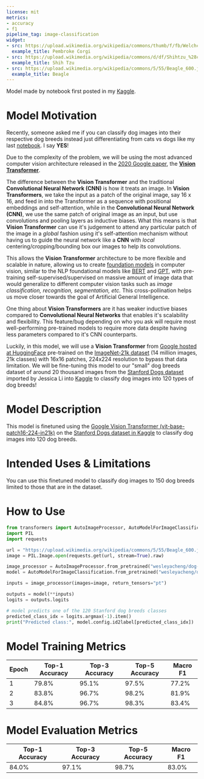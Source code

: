 ```yaml
---
license: mit
metrics:
- accuracy
- f1
pipeline_tag: image-classification
widget:
- src: https://upload.wikimedia.org/wikipedia/commons/thumb/f/fb/Welchcorgipembroke.JPG/1200px-Welchcorgipembroke.JPG
  example_title: Pembroke Corgi
- src: https://upload.wikimedia.org/wikipedia/commons/d/df/Shihtzu_%28cropped%29.jpg
  example_title: Shih Tzu
- src: https://upload.wikimedia.org/wikipedia/commons/5/55/Beagle_600.jpg
  example_title: Beagle
---
```


Model made by notebook first posted in my [Kaggle](https://www.kaggle.com/wesleyacheng/dog-breeds-multiclass-image-classification-w-vit).

# Model Motivation

Recently, someone asked me if you can classify dog images into their respective dog breeds instead just differentiating from cats vs dogs like my last [notebook](https://www.kaggle.com/code/wesleyacheng/cat-vs-dog-image-classification-with-cnns). I say **YES**!

Due to the complexity of the problem, we will be using the most advanced computer vision architecture released in the [2020 Google paper](https://arxiv.org/pdf/2010.11929v2.pdf), the [**Vision Transformer**](https://paperswithcode.com/methods/category/vision-transformer).

The difference between the **Vision Transformer** and the traditional **Convolutional Neural Network (CNN)** is how it treats an image. In **Vision Transformers**, we take the input as a patch of the original image, say 16 x 16, and feed in into the Transformer as a sequence with positional embeddings and self-attention, while in the **Convolutional Neural Network (CNN)**, we use the same patch of original image as an input, but use convolutions and pooling layers as inductive biases. What this means is that **Vision Transformer** can use it's judgement to attend any particular patch of the image in a *global* fashion using it's self-attention mechanism without having us to guide the neural network like a **CNN** with *local* centering/cropping/bounding box our images to help its convolutions. 

This allows the **Vision Transformer** architecture to be more flexible and scalable in nature, allowing us to create [foundation models](https://blogs.nvidia.com/blog/2023/03/13/what-are-foundation-models) in computer vision, similar to the NLP foundational models like [BERT](https://paperswithcode.com/method/bert) and [GPT](https://paperswithcode.com/method/gpt), with pre-training self-supervised/supervised on massive amount of image data that would generalize to different computer vision tasks such as *image classification, recognition, segmentation, etc.* This cross-pollination helps us move closer towards the goal of Artificial General Intelligence.

One thing about **Vision Transformers** are it has weaker inductive biases compared to **Convolutional Neural Networks** that enables it's scalability and flexibility. This feature/bug depending on who you ask will require most well-performing pre-trained models to require more data despite having less parameters compared to it's CNN counterparts.

Luckily, in this model, we will use a **Vision Transformer** from [Google hosted at HuggingFace](https://huggingface.co/google/vit-base-patch16-224-in21k) pre-trained on the [ImageNet-21k dataset](https://paperswithcode.com/paper/imagenet-21k-pretraining-for-the-masses) (14 million images, 21k classes) with 16x16 patches, 224x224 resolution to bypass that data limitation. We will be fine-tuning this model to our "small" dog breeds dataset of around 20 thousand images from the [Stanford Dogs dataset](http://vision.stanford.edu/aditya86/ImageNetDogs/) imported by Jessica Li into [Kaggle](https://www.kaggle.com/datasets/jessicali9530/stanford-dogs-dataset) to classify dog images into 120 types of dog breeds!

# Model Description
This model is finetuned using the [Google Vision Transformer (vit-base-patch16-224-in21k)](https://huggingface.co/google/vit-base-patch16-224-in21k) on the [Stanford Dogs dataset in Kaggle](https://www.kaggle.com/datasets/jessicali9530/stanford-dogs-dataset) to classify dog images into 120 dog breeds.

# Intended Uses & Limitations
You can use this finetuned model to classify dog images to 150 dog breeds limited to those that are in the dataset.

# How to Use
```python
from transformers import AutoImageProcessor, AutoModelForImageClassification
import PIL
import requests

url = "https://upload.wikimedia.org/wikipedia/commons/5/55/Beagle_600.jpg"
image = PIL.Image.open(requests.get(url, stream=True).raw)

image_processor = AutoImageProcessor.from_pretrained("wesleyacheng/dog-breeds-multiclass-image-classification-with-vit")
model = AutoModelForImageClassification.from_pretrained("wesleyacheng/dog-breeds-multiclass-image-classification-with-vit")

inputs = image_processor(images=image, return_tensors="pt")

outputs = model(**inputs)
logits = outputs.logits

# model predicts one of the 120 Stanford dog breeds classes
predicted_class_idx = logits.argmax(-1).item()
print("Predicted class:", model.config.id2label[predicted_class_idx])
```

# Model Training Metrics
| Epoch | Top-1 Accuracy |  Top-3 Accuracy | Top-5 Accuracy | Macro F1 |
|-------|----------------|-----------------|----------------|----------|
| 1     | 79.8%          | 95.1%           | 97.5%          | 77.2%    |
| 2     | 83.8%          | 96.7%           | 98.2%          | 81.9%    |
| 3     | 84.8%          | 96.7%           | 98.3%          | 83.4%    |

# Model Evaluation Metrics
| Top-1 Accuracy | Top-3 Accuracy  | Top-5 Accuracy | Macro F1 |
|----------------|-----------------|----------------|----------|
| 84.0%          | 97.1%           | 98.7%          | 83.0%    |